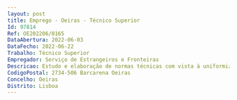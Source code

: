 ```yaml
--- 
layout: post
title: Emprego - Oeiras - Técnico Superior
Id: 97814
Ref: OE202206/0165
DataAbertura: 2022-06-03
DataFecho: 2022-06-22
Trabalho: Técnico Superior
Empregador: Serviço de Estrangeiros e Fronteiras
Descricao: Estudo e elaboração de normas técnicas com vista à uniformização de procedimentos e recolha de dados, análise, elaboração de pareceres e de relatórios.
CodigoPostal: 2734-506 Barcarena Oeiras
Concelho: Oeiras
Distrito: Lisboa
--- 
```

